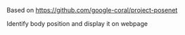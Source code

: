 Based on https://github.com/google-coral/project-posenet

Identify body position and display it on webpage

